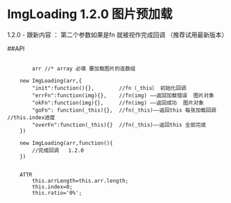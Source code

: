 # ImgLoading  1.2.0 图片预加载  

1.2.0 - 跟新内容 ： 第二个参数如果是fn 就被视作完成回调 （推荐试用最新版本）
	
##API



	
```
	
		arr	//* array 必填 要加载图片的连数组
	
	new ImgLoading(arr,{
		"init":function(){},		//fn（_this） 初始化回调
		"errFn":function(img){},	//fn(img) ——返回加载错误  图片对象 
		"okFn":function(img){},		//fn(img) ——返回成功  图片对象 
		"goFn": function(_this){},	//fn(_this)——返回this 每张加载回调 	//this.index进度
		"overFn":function(_this){}  //fn(_this)——返回this 全部完成 
	})
	
	new ImgLoading(arr,function(){	
		//完成回调   1.2.0 
	})
	
	
	ATTR
	  	this.arrLength=this.arr.length;
	  	this.index=0;
		this.ratio='0%';

```




